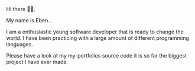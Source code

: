 Hi there 👋🏻,

My name is Eben...

I am a enthusiastic young software developer that is ready to change the world.
I have been practicing with a large amount of different programming languages.

Please have a look at my my-portfolios source code it is so far the biggest project I have ever made.
